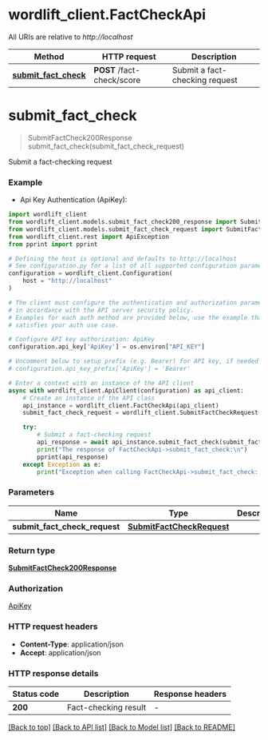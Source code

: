 # wordlift_client.FactCheckApi

All URIs are relative to *http://localhost*

Method | HTTP request | Description
------------- | ------------- | -------------
[**submit_fact_check**](FactCheckApi.md#submit_fact_check) | **POST** /fact-check/score | Submit a fact-checking request


# **submit_fact_check**
> SubmitFactCheck200Response submit_fact_check(submit_fact_check_request)

Submit a fact-checking request

### Example

* Api Key Authentication (ApiKey):

```python
import wordlift_client
from wordlift_client.models.submit_fact_check200_response import SubmitFactCheck200Response
from wordlift_client.models.submit_fact_check_request import SubmitFactCheckRequest
from wordlift_client.rest import ApiException
from pprint import pprint

# Defining the host is optional and defaults to http://localhost
# See configuration.py for a list of all supported configuration parameters.
configuration = wordlift_client.Configuration(
    host = "http://localhost"
)

# The client must configure the authentication and authorization parameters
# in accordance with the API server security policy.
# Examples for each auth method are provided below, use the example that
# satisfies your auth use case.

# Configure API key authorization: ApiKey
configuration.api_key['ApiKey'] = os.environ["API_KEY"]

# Uncomment below to setup prefix (e.g. Bearer) for API key, if needed
# configuration.api_key_prefix['ApiKey'] = 'Bearer'

# Enter a context with an instance of the API client
async with wordlift_client.ApiClient(configuration) as api_client:
    # Create an instance of the API class
    api_instance = wordlift_client.FactCheckApi(api_client)
    submit_fact_check_request = wordlift_client.SubmitFactCheckRequest() # SubmitFactCheckRequest | 

    try:
        # Submit a fact-checking request
        api_response = await api_instance.submit_fact_check(submit_fact_check_request)
        print("The response of FactCheckApi->submit_fact_check:\n")
        pprint(api_response)
    except Exception as e:
        print("Exception when calling FactCheckApi->submit_fact_check: %s\n" % e)
```



### Parameters


Name | Type | Description  | Notes
------------- | ------------- | ------------- | -------------
 **submit_fact_check_request** | [**SubmitFactCheckRequest**](SubmitFactCheckRequest.md)|  | 

### Return type

[**SubmitFactCheck200Response**](SubmitFactCheck200Response.md)

### Authorization

[ApiKey](../README.md#ApiKey)

### HTTP request headers

 - **Content-Type**: application/json
 - **Accept**: application/json

### HTTP response details

| Status code | Description | Response headers |
|-------------|-------------|------------------|
**200** | Fact-checking result |  -  |

[[Back to top]](#) [[Back to API list]](../README.md#documentation-for-api-endpoints) [[Back to Model list]](../README.md#documentation-for-models) [[Back to README]](../README.md)

